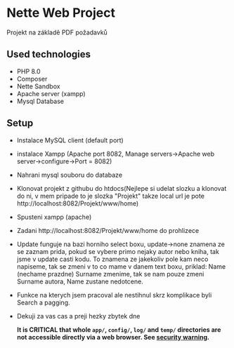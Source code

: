 # Nette Web Project

Projekt na základě PDF požadavků

## Used technologies

- PHP 8.0
- Composer
- Nette Sandbox
- Apache server (xampp)
- Mysql Database

## Setup

- Instalace MySQL client (default port)
- instalace Xampp (Apache port 8082, Manage servers->Apache web server->configure->Port = 8082)
- Nahrani mysql souboru do databaze
- Klonovat projekt z githubu do htdocs(Nejlepe si udelat slozku a klonovat do ni, v mem pripade to je slozka "Projekt" takze local url je pote http://localhost:8082/Projekt/www/home)
- Spusteni xampp (apache)
- Zadani http://localhost:8082/Projekt/www/home do prohlizece
- Update funguje na bazi horniho select boxu, update->none znamena ze se zaznam prida, pokud se vybere primo nejaky autor nebo kniha, tak jsme v update casti kodu. To znamena ze jakekoliv pole kam neco napiseme, tak se zmeni v to co mame v danem text boxu, priklad:
  Name (nechame prazdne) Surname zmenime, tak se nam pouze zmeni Surname autora, Name zustane nedotcene.
- Funkce na kterych jsem pracoval ale nestihnul skrz komplikace byli Search a pagging.
- Dekuji za vas cas a preji hezky zbytek dne

  **It is CRITICAL that whole `app/`, `config/`, `log/` and `temp/` directories are not accessible directly
  via a web browser. See [security warning](https://nette.org/security-warning).**
